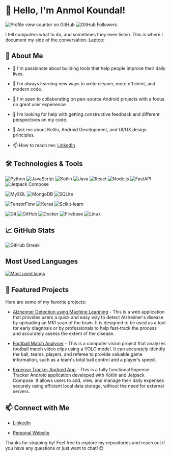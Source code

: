 # 👋 Hello, I'm Anmol Koundal!


![Profile view counter on GitHub](https://komarev.com/ghpvc/?username=avnk-342) ![GitHub Followers](https://img.shields.io/github/followers/avnk-342?style=social)


I tell computers what to do, and sometimes they even listen. This is where I document my side of the conversation.:Laptop:


## 🚀 About Me


- 🔭 I'm passionate about building tools that help people improve their daily lives.

- 🌱 I’m always learning new ways to write cleaner, more efficient, and modern code.

- 👯 I'm open to collaborating on pen-source Android projects with a focus on great user experience. 

- 🤔 I’m looking for help with getting constructive feedback and different perspectives on my code. 

- 💬 Ask me about Kotlin, Android Development, and UI/UX design principles.

- 📫 How to reach me: [LinkedIn](https://www.linkedin.com/in/anmol-koundal)


## 🛠️ Technologies & Tools

![Python](https://img.shields.io/badge/-Python-3776AB?style=for-the-badge&logo=python&logoColor=black)
![JavaScript](https://img.shields.io/badge/-JavaScript-F7DF1E?style=for-the-badge&logo=javascript&logoColor=black)
![Kotlin](https://img.shields.io/badge/-Kotlin-7F52FF?style=for-the-badge&logo=kotlin&logoColor=black)
![Java](https://img.shields.io/badge/-Java-ED8B00?style=for-the-badge&logo=openjdk&logoColor=black)
![React](https://img.shields.io/badge/-React-61DAFB?style=for-the-badge&logo=react&logoColor=black)
![Node.js](https://img.shields.io/badge/-Node.js-339933?style=for-the-badge&logo=node.js&logoColor=black)
![FastAPI](https://img.shields.io/badge/-FastAPI-009688?style=for-the-badge&logo=fastapi&logoColor=black)
![Jetpack Compose](https://img.shields.io/badge/-Jetpack%20Compose-4285F4?style=for-the-badge&logo=jetpackcompose&logoColor=black)

![MySQL](https://img.shields.io/badge/-MySQL-4479A1?style=for-the-badge&logo=mysql&logoColor=black)
![MongoDB](https://img.shields.io/badge/-MongoDB-47A248?style=for-the-badge&logo=mongodb&logoColor=black)
![SQLite](https://img.shields.io/badge/-SQLite-003B57?style=for-the-badge&logo=sqlite&logoColor=black)

![TensorFlow](https://img.shields.io/badge/-TensorFlow-FF6F00?style=for-the-badge&logo=tensorflow&logoColor=black)
![Keras](https://img.shields.io/badge/-Keras-D00000?style=for-the-badge&logo=keras&logoColor=black)
![Scikit-learn](https://img.shields.io/badge/-Scikit--learn-F7931E?style=for-the-badge&logo=scikit-learn&logoColor=black)

![Git](https://img.shields.io/badge/-Git-F05032?style=for-the-badge&logo=git&logoColor=black)
![GitHub](https://img.shields.io/badge/-GitHub-181717?style=for-the-badge&logo=github&logoColor=black)
![Docker](https://img.shields.io/badge/-Docker-2496ED?style=for-the-badge&logo=docker&logoColor=black)
![Firebase](https://img.shields.io/badge/-Firebase-FFCA28?style=for-the-badge&logo=firebase&logoColor=black)
![Linux](https://img.shields.io/badge/-Linux-FCC624?style=for-the-badge&logo=linux&logoColor=black)


## 📈 GitHub Stats

![GitHub Streak](https://github-readme-stats.vercel.app/api?username=avnk-342&show_icons=true&theme=transparent)

## Most Used Languages
[![Most used langs](https://github-readme-stats.vercel.app/api/top-langs/?username=avnk-342&layout=compact&theme=transparent)](https://github.com/anuraghazra/github-readme-stats)




## 🌟 Featured Projects


Here are some of my favorite projects:


- [Alzheimer Detection using Machine Learining](https://github.com/avnk-342/alzheimer_detection_ML) - This is a web application that provides users a quick and easy way to detect Alzheimer's disease by uploading an MRI scan of the brain. It is designed to be used as a tool for early diagnosis or by professionals to help fast-track the process and accurately assess the extent of the disease.

- [Football Match Analyser](https://github.com/avnk-342/football_match_analyzer) - This is a computer vision project that analyzes football match video clips using a YOLO model. It can accurately identify the ball, teams, players, and referee to provide valuable game information, such as a team's total ball control and a player's speed.

- [Expense Tracker Android App](https://github.com/avnk-342/expenseTracker) - This is a fully functional Expense Tracker Android application developed with Kotlin and Jetpack Compose. It allows users to add, view, and manage their daily expenses securely using efficient local data storage, without the need for external servers.


## 📫 Connect with Me


- [LinkedIn](https://www.linkedin.com/in/anmol-koundal)

- [Personal Website](https://portfolio-c18g.vercel.app/)


Thanks for stopping by! Feel free to explore my repositories and reach out if you have any questions or just want to chat! 😊

<!---
avnk-342/avnk-342 is a ✨ special ✨ repository because its `README.md` (this file) appears on your GitHub profile.
You can click the Preview link to take a look at your changes.
--->
